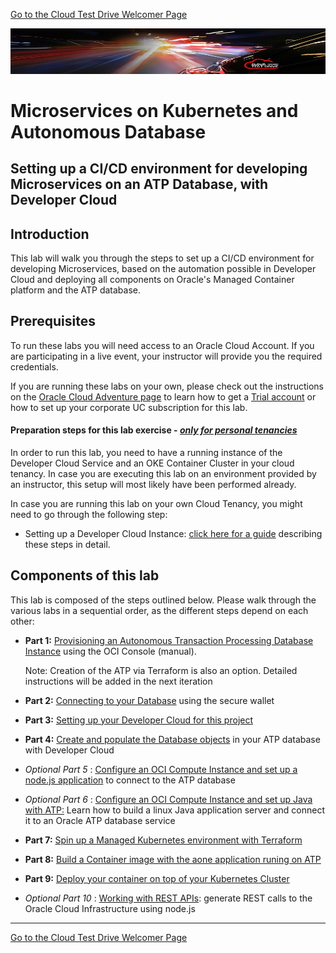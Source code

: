 [Go to the Cloud Test Drive Welcomer Page](https://github.com/CloudTestDrive/EventLabs/blob/master/README.md)

![](images/customer.logo2.png)

# Microservices on Kubernetes and Autonomous Database

## Setting up a CI/CD environment for developing Microservices on an ATP Database, with Developer Cloud

## Introduction

This lab will walk you through the steps to set up a CI/CD environment for developing Microservices, based on the automation possible in Developer Cloud and deploying all components on Oracle's Managed Container platform and the ATP database.

## Prerequisites

To run these labs you will need access to an Oracle Cloud Account.  If you are participating in a live event, your instructor will provide you the required credentials.

If you are running these labs on your own, please check out the instructions on the [Oracle Cloud Adventure page](https://cloudtestdrive.github.io/Trial.html) to learn how to get a [Trial account](https://myservices.us.oraclecloud.com/mycloud/signup?sourceType=:ex:tb:::RC_EMMK181016P00010:Virtual_WS_DEV&SC=:ex:tb:::RC_EMMK181016P00010:Virtual_WS_DEV&pcode=EMMK181016P00010) or how to set up your corporate UC subscription for this lab.

#### **Preparation steps for this lab exercise - *<u>only for personal tenancies</u>***

In order to run this lab, you need to have a running instance of the Developer Cloud Service and an OKE Container Cluster in your cloud tenancy.  In case you are executing this lab on an environment provided by an instructor, this setup will most likely have been performed already.

In case you are running this lab on your own Cloud Tenancy, you might need to go through the following step:

- Setting up a Developer Cloud Instance: [click here for a guide](devcsconfig.md) describing these steps in detail.



## Components of this lab

This lab is composed of the steps outlined below.  Please walk through the various labs in a sequential order, as the different steps depend on each other:

- **Part 1:** [Provisioning an Autonomous Transaction Processing Database Instance](LabGuide100ProvisionAnATPDatabase.md)  using the OCI Console (manual).

  Note: Creation of the ATP via Terraform is also an option.   Detailed instructions will be added in the next iteration

- **Part 2:** [Connecting to your Database](LabGuide200SecureConnectivityAndDataAccess.md) using the secure wallet

- **Part 3:** [Setting up your Developer Cloud for this project](LabGuide250Devcs-proj.md)

- **Part 4:** [Create and populate the Database objects](LabGuide400DataLoadingIntoATP.md) in your ATP database with Developer Cloud

- *Optional Part 5* : [Configure an OCI Compute Instance and set up a node.js application](LabGuide500Configurenode.jsAppWithATP.md) to connect to the ATP database

- *Optional Part 6* : [Configure an OCI Compute Instance and set up Java with ATP:](LabGuide600ConfigureJavaAppWithATP.md) Learn how to build a linux Java application server and connect it to an Oracle ATP database service

- **Part 7:** [Spin up a Managed Kubernetes environment with Terraform](LabGuide660OKE_Create.md)

- **Part 8:** [Build a Container image with the aone application runing on ATP](LabGuide650BuildDocker.md)

- **Part 9:** [Deploy your container on top of your Kubernetes Cluster](LabGuide670DeployDocker.md)

- *Optional Part 10* : [Working with REST APIs](LabGuide700WorkingWithRESTAPIs.md): generate REST calls to the Oracle Cloud Infrastructure using node.js

---



[Go to the Cloud Test Drive Welcomer Page](https://github.com/CloudTestDrive/EventLabs/blob/master/README.md)
